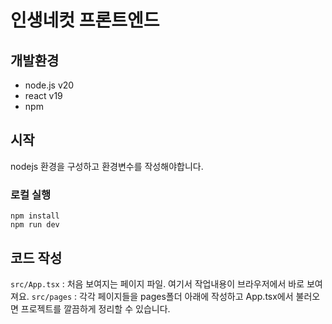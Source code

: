 # 인생네컷 프론트엔드

## 개발환경

- node.js v20
- react v19
- npm

## 시작

nodejs 환경을 구성하고 환경변수를 작성해야합니다.

### 로컬 실행

```shell
npm install
npm run dev
```

## 코드 작성

`src/App.tsx` : 처음 보여지는 페이지 파일. 여기서 작업내용이 브라우저에서 바로 보여져요.
`src/pages` : 각각 페이지들을 pages폴더 아래에 작성하고 App.tsx에서 불러오면 프로젝트를 깔끔하게 정리할 수 있습니다.
